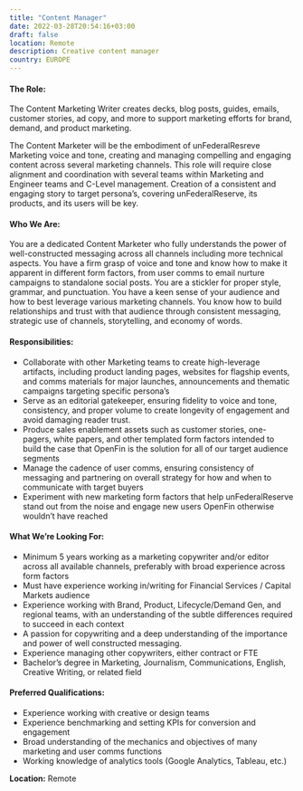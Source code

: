 ```yaml
---
title: "Content Manager"
date: 2022-03-28T20:54:16+03:00
draft: false
location: Remote
description: Creative content manager
country: EUROPE
---
```


#### The Role:

The Content Marketing Writer creates decks, blog posts, guides, 
emails, customer stories, ad copy, and more to support marketing 
efforts for brand, demand, and product marketing.

The Content Marketer will be the embodiment of unFederalResreve 
Marketing voice and tone, creating and managing compelling and engaging 
content across several marketing channels. This role will require close 
alignment and coordination with several teams within Marketing and 
Engineer teams and C-Level management. Creation of a consistent and 
engaging story to target persona’s, covering unFederalReserve, 
its products, and its users will be key.

#### Who We Are:

You are a dedicated Content Marketer who fully understands 
the power of well-constructed messaging across all channels 
including more technical aspects. You have a firm grasp of voice 
and tone and know how to make it apparent in different form factors, 
from user comms to email nurture campaigns to standalone social posts. 
You are a stickler for proper style, grammar, and punctuation. 
You have a keen sense of your audience and how to best leverage 
various marketing channels. You know how to build relationships 
and trust with that audience through consistent messaging, 
strategic use of channels, storytelling, and economy of words.

#### Responsibilities:

- Collaborate with other Marketing teams to create high-leverage artifacts, 
  including product landing pages, websites for flagship events, and 
  comms materials for major launches, announcements and thematic 
  campaigns targeting specific persona’s
- Serve as an editorial gatekeeper, ensuring fidelity to voice and tone, 
  consistency, and proper volume to create longevity of 
  engagement and avoid damaging reader trust.
- Produce sales enablement assets such as customer stories, one-pagers, 
  white papers, and other templated form factors intended to build 
  the case that OpenFin is the solution for all of our target audience segments
- Manage the cadence of user comms, ensuring consistency 
  of messaging and partnering on overall strategy for how and 
  when to communicate with target buyers
- Experiment with new marketing form factors that help unFederalReserve 
  stand out from the noise and engage new users OpenFin otherwise wouldn’t have reached

#### What We’re Looking For:

- Minimum 5 years working as a marketing copywriter and/or 
  editor across all available channels, preferably with 
  broad experience across form factors
- Must have experience working in/writing for Financial Services / Capital Markets audience
- Experience working with Brand, Product, Lifecycle/Demand Gen, 
  and regional teams, with an understanding of the subtle 
  differences required to succeed in each context
- A passion for copywriting and a deep understanding of 
  the importance and power of well constructed messaging.
- Experience managing other copywriters, either contract or FTE
- Bachelor’s degree in Marketing, Journalism, Communications, 
  English, Creative Writing, or related field

#### Preferred Qualifications:

- Experience working with creative or design teams
- Experience benchmarking and setting KPIs for conversion and engagement
- Broad understanding of the mechanics and objectives of many marketing and user comms functions
- Working knowledge of analytics tools (Google Analytics, Tableau, etc.)

**Location:** Remote